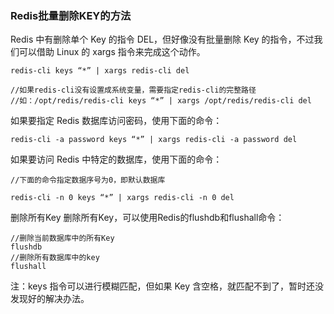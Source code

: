 ### Redis批量删除KEY的方法 
Redis 中有删除单个 Key 的指令 DEL，但好像没有批量删除 Key 的指令，不过我们可以借助 Linux 的 xargs 指令来完成这个动作。
```
redis-cli keys “*” | xargs redis-cli del
 
//如果redis-cli没有设置成系统变量，需要指定redis-cli的完整路径
//如：/opt/redis/redis-cli keys “*” | xargs /opt/redis/redis-cli del
```
如果要指定 Redis 数据库访问密码，使用下面的命令：
```
redis-cli -a password keys “*” | xargs redis-cli -a password del
```
如果要访问 Redis 中特定的数据库，使用下面的命令：
```
//下面的命令指定数据序号为0，即默认数据库
 
redis-cli -n 0 keys “*” | xargs redis-cli -n 0 del
```
删除所有Key
删除所有Key，可以使用Redis的flushdb和flushall命令：
```
//删除当前数据库中的所有Key
flushdb
//删除所有数据库中的key
flushall
```
注：keys 指令可以进行模糊匹配，但如果 Key 含空格，就匹配不到了，暂时还没发现好的解决办法。
